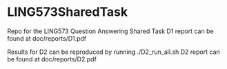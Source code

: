 LING573SharedTask
=================

Repo for the LING573 Question Answering Shared Task
D1 report can be found at doc/reports/D1.pdf

Results for D2 can be reproduced by running ./D2_run_all.sh
D2 report can be found at doc/reports/D2.pdf